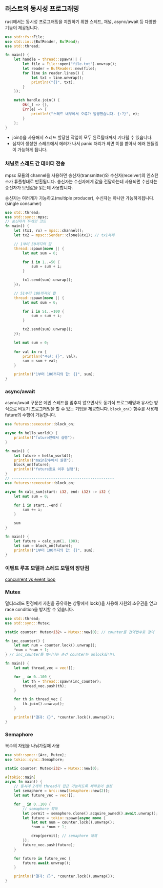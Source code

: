 ## 러스트의 동시성 프로그래밍
rust에서는 동시성 프로그래밍을 지원하기 위한 스레드, 채널, async/await 등 다양한 기능이 제공됩니다.

```rust
use std::fs::File;
use std::io::{BufReader, BufRead};
use std::thread;

fn main() {
    let handle = thread::spawn(|| {
        let file = File::open("file.txt").unwrap();
        let reader = BufReader::new(file);
        for line in reader.lines() {
            let txt = line.unwrap();
            println!("{}", txt);
        }
    });

    match handle.join() {
        Ok(_) => {},
        Err(e) => {
            println!("스레드 내부에서 오류가 발생했습니다. {:?}", e);
        }
    };
}
```
- join()을 사용해서 스레드 할당한 작업이 모두 완료될때까지 기다릴 수 있습니다.
- 심지어 생성한 스레드에서 에러가 나서 panic 처리가 되면 이를 받아서 에러 핸들링이 가능하게 됩니다.

### 채널로 스레드 간 데이터 전송

mpsc 모듈의 channel을 사용하면 송신자(transmitter)와 수신자(receiver)의 인스턴스가 튜플형태로 반환됩니다.
송신자는 수신자에게 값을 전달하는데 사용되면 수신자는 송신자가 보낸값을 읽는데 사용합니다.

송신자는 여러개가 가능하고(multiple producer), 수신자는 하나만 가능하게됩니다.(single consumer)

```rust
use std::thread;
use std::sync::mpsc;
// 송신자가 두개인 코드
fn main() {
    let (tx1, rx) = mpsc::channel();
    let tx2 = mpsc::Sender::clone(&tx1); // tx1복제

    // 1부터 50까지의 합
    thread::spawn(move || {
        let mut sum = 0;

        for i in 1..=50 {
            sum = sum + i;
        }

        tx1.send(sum).unwrap();
    });

    // 51부터 100까지의 합
    thread::spawn(move || {
        let mut sum = 0;

        for i in 51..=100 {
            sum = sum + i;
        }

        tx2.send(sum).unwrap();
    });

    let mut sum = 0;
    
    for val in rx {
        println!("수신: {}", val);
        sum = sum + val;
    } 

    println!("1부터 100까지의 합: {}", sum);
}

```

### async/await
async/await 구문은 메인 스레드를 멈추지 않으면서도 동기식 프로그래밍과 유사한 방식으로 비동기 프로그래밍을 할 수 있는 기법을 제공합니다.
`block_on()` 함수를 사용해 future의 수행이 가능합니다.
```rust
use futures::executor::block_on;

async fn hello_world() {
    println!("future안에서 실행");
}

fn main() {
    let future = hello_world();
    println!("main함수에서 실행");
    block_on(future);
    println!("future종료 이후 실행");
}
// -----------------------------------------------
use futures::executor::block_on;

async fn calc_sum(start: i32, end: i32) -> i32 {
    let mut sum = 0;

    for i in start..=end {
        sum += i;
    }

    sum
}

fn main() {
    let future = calc_sum(1, 100);
    let sum = block_on(future);
    println!("1부터 100까지의 합: {}", sum);
}
```
### 이벤트 루프 모델과 스레드 모델의 장단점

[concurrent vs event loop](../images/model_diff.png)


### Mutex
멀티스레드 환경에서 자원을 공유하는 상황에서 lock()을 사용해 자원의 소유권을 얻고 race condition을 방지할 수 있습니다.
```rust
use std::thread;
use std::sync::Mutex;

static counter: Mutex<i32> = Mutex::new(0); // counter를 전역변수로 정의

fn inc_counter() {
    let mut num = counter.lock().unwrap();
    *num = *num + 1;
} // inc_counter를 벗어나는 순간 counter는 unlock됩니다.

fn main() {
    let mut thread_vec = vec![];

    for _ in 0..100 {
        let th = thread::spawn(inc_counter);
        thread_vec.push(th);
    }

    for th in thread_vec {
        th.join().unwrap();
    }

    println!("결과: {}", *counter.lock().unwrap());
}
```

### Semaphore
복수의 자원을 나눠가질때 사용

```rust
use std::sync::{Arc, Mutex};
use tokio::sync::Semaphore;

static counter: Mutex<i32> = Mutex::new(0);

#[tokio::main]
async fn main() {
    // 동시에 2개의 thread가 접근 가능하도록 세마포어 설정
    let semaphore = Arc::new(Semaphore::new(2));
    let mut future_vec = vec![];

    for _ in 0..100 {
        // semaphore 획득
        let permit = semaphore.clone().acquire_owned().await.unwrap();
        let future = tokio::spawn(async move {
            let mut num = counter.lock().unwrap();
            *num = *num + 1;

            drop(permit); // semaphore 해제
        });
        future_vec.push(future);
    }

    for future in future_vec {
        future.await.unwrap();
    }

    println!("결과: {}", *counter.lock().unwrap());
}
```